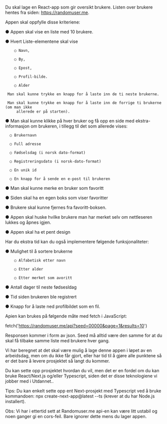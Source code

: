 Du skal lage en React-app som gir oversikt brukere. Listen over brukere hentes fra siden:
https://randomuser.me.

Appen skal oppfylle disse kriteriene:

●   Appen skal vise en liste med 10 brukere.

●   Hvert Liste-elementene skal vise

        ○ Navn,
        
        ○ By,
        
        ○ Epost,
        
        ○ Profil-bilde.
        
        ○ Alder
        
     Man skal kunne trykke en knapp for å laste inn de ti neste brukerne.
     
     Man skal kunne trykke en knapp for å laste inn de forrige ti brukerne (om man ikke
         allerede er på starten).
         
  ● Man skal kunne klikke på hver bruker og få opp en side med ekstra-informasjon om
    brukeren, i tillegg til det som allerede vises:
    
      ○ Brukernavn
      
      ○ Full adresse
      
      ○ Fødselsdag (i norsk dato-format)
      
      ○ Registreringsdato (i norsk-dato-format)
      
      ○ En unik id
      
      ○ En knapp for å sende en e-post til brukeren
      
●   Man skal kunne merke en bruker som favoritt

●   Siden skal ha en egen boks som viser favoritter

●   Brukere skal kunne fjernes fra favoritt-boksen.

●   Appen skal huske hvilke brukere man har merket selv om nettleseren lukkes og åpnes
    igjen.
    
●   Appen skal ha et pent design

Har du ekstra tid kan du også implementere følgende funksjonaliteter:

● Mulighet til å sortere brukerne

        ○ Alfabetisk etter navn

        ○ Etter alder

        ○ Etter merket som avoritt

● Antall dager til neste fødsesldag

● Tid siden brukeren ble registrert

● Knapp for å laste ned profilbildet som en fil.

Apien kan brukes på følgende måte med fetch i JavaScript:

fetch('https://randomuser.me/api?seed=00000&page=1&results=10')

Responsen kommer i form av json. Seed må alltid være den samme for at du skal få tilbake
samme liste med brukere hver gang.

Vi har beregnet at det skal være mulig å lage denne appen i løpet av en arbeidsdag, men om du
ikke får gjort, eller har tid til å gjøre alle punktene så er det bare å levere prosjektet så langt du
kommer.

Du kan sette opp prosjektet hvordan du vil, men det er en fordel om du kan bruke React/Next.js
og/eller Typescript, siden det er disse teknologiene vi jobber med i Utdannet..

Tips: Du kan enkelt sette opp ent Next-prosjekt med Typescript ved å bruke kommandoen:
npx create-next-app@latest --ts (krever at du har Node.js installert).

Obs: Vi har i ettertid sett at Randomuser.me api-en kan være litt ustabil og noen ganger gi en
cors-feil. Bare ignorer dette mens du lager appen.
